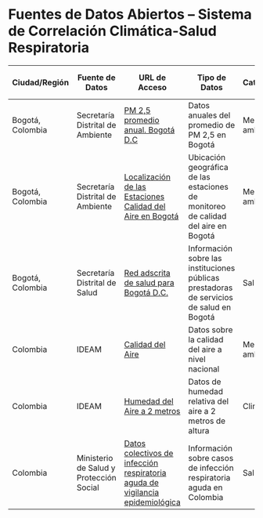 # Fuentes de Datos Abiertos – Sistema de Correlación Climática-Salud Respiratoria

| Ciudad/Región | Fuente de Datos | URL de Acceso | Tipo de Datos | Categoría | Frecuencia de Actualización | Formato |
|---------------|-----------------|---------------|---------------|-----------|----------------------------|---------|
| Bogotá, Colombia | Secretaría Distrital de Ambiente | [PM 2,5 promedio anual. Bogotá D.C](https://datosabiertos.bogota.gov.co/dataset/pm-2-5-promedio-anual-bogota-d-c) | Datos anuales del promedio de PM 2,5 en Bogotá | Medio ambiente | Anual | CSV |
| Bogotá, Colombia | Secretaría Distrital de Ambiente | [Localización de las Estaciones Calidad del Aire en Bogotá](https://datosabiertos.bogota.gov.co/dataset/localizacion-de-las-estaciones-calidad-del-aire-en-bogota) | Ubicación geográfica de las estaciones de monitoreo de calidad del aire en Bogotá | Medio ambiente | Según disponibilidad | SHP, GEOJSON, CSV |
| Bogotá, Colombia | Secretaría Distrital de Salud | [Red adscrita de salud para Bogotá D.C.](https://datosabiertos.bogota.gov.co/dataset/red-adcrita-de-salud-para-bogota-d-c) | Información sobre las instituciones públicas prestadoras de servicios de salud en Bogotá | Salud | Según disponibilidad | SHP |
| Colombia | IDEAM | [Calidad del Aire](https://www.datos.gov.co/Ambiente-y-Desarrollo-Sostenible/Calidad-del-Aire/53gx-j5pc) | Datos sobre la calidad del aire a nivel nacional | Medio ambiente | Variable | CSV |
| Colombia | IDEAM | [Humedad del Aire a 2 metros](https://www.datos.gov.co/Ambiente-y-Desarrollo-Sostenible/Humedad-del-Aire-2-metros/uext-mhny) | Datos de humedad relativa del aire a 2 metros de altura | Clima | Variable | CSV |
| Colombia | Ministerio de Salud y Protección Social | [Datos colectivos de infección respiratoria aguda de vigilancia epidemiológica](https://www.datos.gov.co/Salud-y-Protecci-n-Social/Datos-colectivos-de-infecci-n-respiratoria-aguda-d/dtct-ww7w) | Información sobre casos de infección respiratoria aguda en Colombia | Salud | Variable | CSV |

